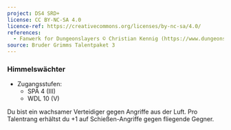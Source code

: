 ```yaml
---
project: DS4 SRD+
license: CC BY-NC-SA 4.0
licence-ref: https://creativecommons.org/licenses/by-nc-sa/4.0/
references: 
  - Fanwerk for Dungeonslayers © Christian Kennig (https://www.dungeonslayers.net/)
source: Bruder Grimms Talentpaket 3
---
```


### Himmelswächter

- Zugangsstufen:
  - SPÄ 4 (III)
  - WDL 10 (V)

Du bist ein wachsamer Verteidiger gegen Angriffe aus der Luft. Pro Talentrang erhältst du +1 auf Schießen-Angriffe gegen fliegende Gegner.

